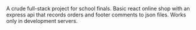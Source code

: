 A crude full-stack project for school finals. Basic react online shop with an express api that records orders and footer comments to json files. Works only in development servers.  
